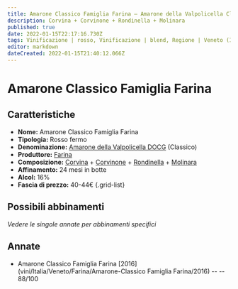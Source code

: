 ```yaml
---
title: Amarone Classico Famiglia Farina – Amarone della Valpolicella Classico DOCG – Farina – Veneto (IT) – 40-44€ – 3★
description: Corvina + Corvinone + Rondinella + Molinara
published: true
date: 2022-01-15T22:17:16.730Z
tags: Vinificazione | rosso, Vinificazione | blend, Regione | Veneto (IT), Vinificazione | fermo, Vitigni | Corvina, Prezzi | 40-44€, Vitigni | Rondinella, Vitigni | Corvinone, Vitigni | Molinara, Valutazioni | 3 stelle
editor: markdown
dateCreated: 2022-01-15T21:40:12.066Z
---
```


# Amarone Classico Famiglia Farina

## Caratteristiche
- **Nome:** Amarone Classico Famiglia Farina
- **Tipologia:** Rosso fermo
- **Denominazione:** [Amarone della Valpolicella DOCG](/denominazioni/Italia/Veneto/DOCG/Amarone-della-Valpolicella) (Classico)
- **Produttore:** [Farina](/produttori/Italia/Veneto/Farina) 
- **Composizione:** [Corvina](/vitigni/Italia/bacca-nera/Corvina) + [Corvinone](/vitigni/Italia/bacca-nera/corvinone) + [Rondinella](/vitigni/Italia/bacca-nera/rondinella) + [Molinara](/vitigni/Italia/bacca-nera/molinara)
- **Affinamento:** 24 mesi in botte
- **Alcol:** 16%
- **Fascia di prezzo:** 40-44€
{.grid-list}

## Possibili abbinamenti
*Vedere le singole annate per abbinamenti specifici*

## Annate
- Amarone Classico Famiglia Farina [2016](vini/Italia/Veneto/Farina/Amarone-Classico Famiglia Farina/2016) -- <span class="star-3"></span> -- 88/100